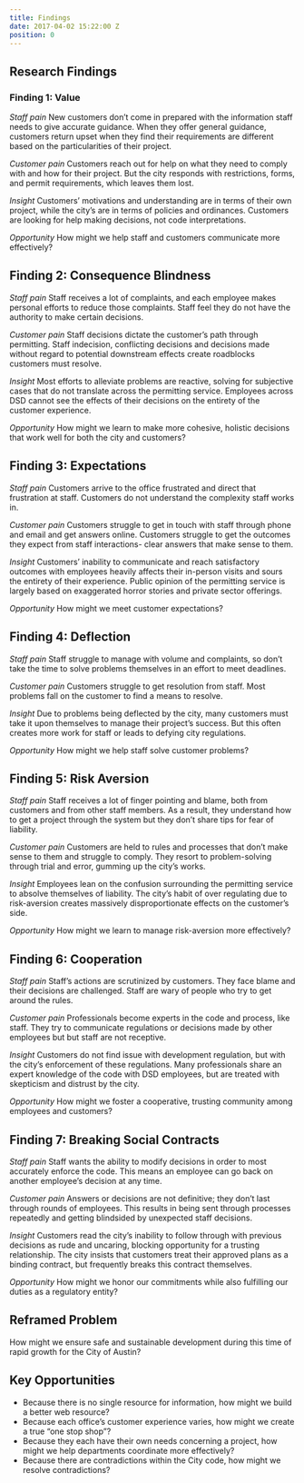 ```yaml
---
title: Findings
date: 2017-04-02 15:22:00 Z
position: 0
---
```


## Research Findings

### Finding 1: Value

*Staff pain*
New customers don’t come in prepared with the information staff needs to give accurate guidance.
When they offer general guidance, customers return upset when they find their requirements are different based on the particularities of their project.

*Customer pain*
Customers reach out for help on what they need to comply with and how for their project.
But the city responds with restrictions, forms, and permit requirements, which leaves them lost.

*Insight*
Customers’ motivations and understanding are in terms of their own project, while the city’s are in terms of policies and ordinances. Customers are looking for help making decisions, not code interpretations.

*Opportunity*
How might we help staff and customers communicate more effectively?

## Finding 2: Consequence Blindness

*Staff pain*
Staff receives a lot of complaints, and each employee makes personal efforts to reduce those complaints. Staff feel they do not have the authority to make certain decisions.

*Customer pain*
Staff decisions dictate the customer’s path through permitting. Staff indecision, conflicting decisions and decisions made without regard to potential downstream effects create roadblocks customers must resolve.

*Insight*
Most efforts to alleviate problems are reactive, solving for subjective cases that do not translate across the permitting service. Employees across DSD cannot see the effects of their decisions on the entirety of the customer experience.

*Opportunity*
How might we learn to make more cohesive, holistic decisions that work well for both the city and customers?

## Finding 3: Expectations

*Staff pain*
Customers arrive to the office frustrated and direct that frustration at staff. Customers do not understand the complexity staff works in.

*Customer pain*
Customers struggle to get in touch with staff through phone and email and get answers online. Customers struggle to get the outcomes they expect from staff interactions- clear answers that make sense to them.

*Insight*
Customers’ inability to communicate and reach satisfactory outcomes with employees heavily affects their in-person visits and sours the entirety of their experience. Public opinion of the permitting service is largely based on exaggerated horror stories and private sector offerings.

*Opportunity*
How might we meet customer expectations?

## Finding 4: Deflection

*Staff pain*
Staff struggle to manage with volume and complaints, so don’t take the time to solve problems themselves in an effort to meet deadlines.

*Customer pain*
Customers struggle to get resolution from staff. Most problems fall on the customer to find a means to resolve.

*Insight*
Due to problems being deflected by the city, many customers must take it upon themselves to manage their project’s success. But this often creates more work for staff or leads to defying city regulations.

*Opportunity*
How might we help staff solve customer problems?

## Finding 5: Risk Aversion

*Staff pain*
Staff receives a lot of finger pointing and blame, both from customers and from other staff members. As a result, they understand how to get a project through the system but they don’t share tips for fear of liability.

*Customer pain*
Customers are held to rules and processes that don’t make sense to them and struggle to comply. They resort to problem-solving through trial and error, gumming up the city’s works.

*Insight*
Employees lean on the confusion surrounding the permitting service to absolve themselves of liability. The city’s habit of over regulating due to risk-aversion creates massively disproportionate effects on the customer’s side.

*Opportunity*
How might we learn to manage risk-aversion more effectively?

## Finding 6: Cooperation

*Staff pain*
Staff’s actions are scrutinized by customers. They face blame and their decisions are challenged. Staff are wary of people who try to get around the rules.

*Customer pain*
Professionals become experts in the code and process, like staff. They try to communicate regulations or decisions made by other employees but but staff are not receptive.

*Insight*
Customers do not find issue with development regulation, but with the city’s enforcement of these regulations. Many professionals share an expert knowledge of the code with DSD employees, but are treated with skepticism and distrust by the city.

*Opportunity*
How might we foster a cooperative, trusting community among employees and customers?

## Finding 7: Breaking Social Contracts

*Staff pain*
Staff wants the ability to modify decisions in order to most accurately enforce the code. This means an employee can go back on another employee’s decision at any time.

*Customer pain*
Answers or decisions are not definitive; they don’t last through rounds of employees. This results in being sent through processes repeatedly and getting blindsided by unexpected staff decisions.

*Insight*
Customers read the city’s inability to follow through with previous decisions as rude and uncaring, blocking opportunity for a trusting relationship. The city insists that customers treat their approved plans as a binding contract, but frequently breaks this contract themselves.

*Opportunity*
How might we honor our commitments while also fulfilling our duties as a regulatory entity?

## Reframed Problem

How might we ensure safe and sustainable development during this time of rapid growth for the City of Austin?

## Key Opportunities

* Because there is no single resource for information, how might we build a better web resource?
* Because each office’s customer experience varies, how might we create a true “one stop shop”?
* Because they each have their own needs concerning a project, how might we help departments coordinate more effectively?
* Because there are contradictions within the City code, how might we resolve contradictions?
